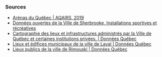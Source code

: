 <link rel="stylesheet" href="https://unpkg.com/leaflet@1.9.4/dist/leaflet.css"
   integrity="sha256-p4NxAoJBhIIN+hmNHrzRCf9tD/miZyoHS5obTRR9BMY="
   crossorigin=""/>

<style>
   #map img
   {
       position: absolute;
       -webkit-box-shadow: revert;
       border: revert;
       margin: 0px;
   }
   #map img.olympique { filter: hue-rotate(120deg); }
   
   #main_content
   {
    max-width: 80%;
   }
</style>
   
<!-- Make sure you put this AFTER Leaflet's CSS -->
<script src="https://unpkg.com/leaflet@1.9.4/dist/leaflet.js" integrity="sha256-20nQCchB9co0qIjJZRGuk2/Z9VM+kNiyxNV1lvTlZBo=" crossorigin=""></script>

 <div id="map" style="height:600px;"></div>


 <script>
      var map = L.map('map').setView([49.396675075193976,-70.40258940157918], 6);

    L.tileLayer('https://tile.openstreetmap.org/{z}/{x}/{y}.png', {
    maxZoom: 19,
    attribution: '© OpenStreetMap'
}).addTo(map);

function addArenas(arenas){
    excludedCity = [
        "Québec",
        "Sherbrooke",
        "Laval"
    ]
    arenas.forEach(arena => {
        if(
            arena["coordinates"] !== null &&
            (arena["disabled"] === undefined || arena["disabled"] === false) &&
            (excludedCity.indexOf(arena["city"])==-1 || arena["opendata"]===false)
        )
        {
            let marker = L.marker([arena["coordinates"]["coordinates"][1],arena["coordinates"]["coordinates"][0]]).addTo(map);
            if(arena["type"]==="olympique")
            {
                marker._icon.classList.add("olympique");
            }
        }
    });
}

function addSherbrookeArena(infra){
    infra["features"].forEach(arena => {
        if(arena["attributes"]["TYPE"]==="Aréna")
        {
            let coordinates = arena["geometry"]
            L.marker([coordinates["y"], coordinates["x"]]).addTo(map);
        }
    })
}

function addQuebecArena(infra){
    infra["features"].forEach(arena => {
        if(arena["properties"]["DESCRIPTION"]==="Arénas")
        {
            let coordinates = arena["geometry"]["coordinates"]
            L.marker([coordinates[1],coordinates[0]]).addTo(map);
        }
    })
}

function addLavalArena(infra){
    infra.forEach(arena => {
        if(arena["type-commun"]==="Aréna")
        {
            console.log(arena);
            L.marker([arena["latitude"],arena["longitude"]]).addTo(map);
        }
    })
}

fetch('./data/arenas.json').then((response) => response.json())
    .then((json) => addArenas(json));

fetch("https://services3.arcgis.com/qsNXG7LzoUbR4c1C/arcgis/rest/services/InstallationSportLoisir/FeatureServer/0/query?where=1%3D1&outFields=*&outSR=4326&f=json").then((response) => response.json())
    .then((json) => addSherbrookeArena(json));

fetch("https://www.donneesquebec.ca/recherche/dataset/daa10606-5fdd-4c9b-b5ef-235081690b6e/resource/8902c982-bbb6-4e84-814a-550d094c0bae/download/vdq-lieupublic.geojson").then((response) => response.json())
    .then((json) => addQuebecArena(json));

fetch("https://www.donneesquebec.ca/recherche/dataset/fddf1658-248e-49d6-99ed-4899a737f14a/resource/d870514a-0117-4155-8a88-cb2fbf60a330/download/lieux.json").then((response) => response.json())
    .then((json) => addLavalArena(json));
 </script>

<h3>Sources</h3>
<ul>
   <li><a href="https://www.aqairs.ca/bibliotheque?doc=1">Arénas du Québec | AQAIRS, 2019</a></li>
   <li><a href="https://donneesouvertes-sherbrooke.opendata.arcgis.com/datasets/b6498f3436974ecbb8fa636a7d9c0b2f_0/about">
Données ouvertes de la Ville de Sherbrooke, Installations sportives et récréatives</a></li>
<li><a href="https://www.donneesquebec.ca/recherche/dataset/vque_14/resource/8902c982-bbb6-4e84-814a-550d094c0bae">Cartographie des lieux et infrastructures administrés par la Ville de Québec et certaines institutions privées. | Données Québec</a></li>
<li><a href="https://www.donneesquebec.ca/recherche/dataset/lieux-et-edifices-municipaux">Lieux et édifices municipaux de la ville de Laval | Données Québec</a></li>
<li><a href="https://www.donneesquebec.ca/recherche/dataset/lieux-publics">Lieux publics de la ville de Rimouski | Données Québec</a></li>
</ul>
